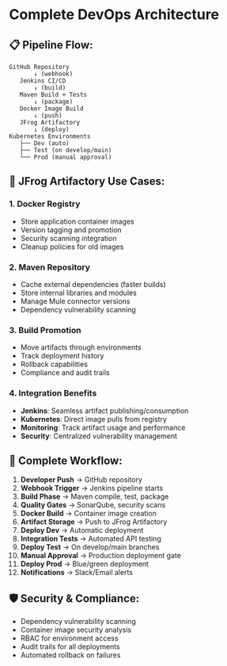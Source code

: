 # Complete DevOps Architecture

## 📋 **Pipeline Flow:**

```
GitHub Repository
       ↓ (webhook)
   Jenkins CI/CD
       ↓ (build)
   Maven Build + Tests
       ↓ (package)
   Docker Image Build
       ↓ (push)
   JFrog Artifactory
       ↓ (deploy)
Kubernetes Environments
   ├── Dev (auto)
   ├── Test (on develop/main)
   └── Prod (manual approval)
```

## 🔧 **JFrog Artifactory Use Cases:**

### 1. **Docker Registry**
- Store application container images
- Version tagging and promotion
- Security scanning integration
- Cleanup policies for old images

### 2. **Maven Repository**
- Cache external dependencies (faster builds)
- Store internal libraries and modules
- Manage Mule connector versions
- Dependency vulnerability scanning

### 3. **Build Promotion**
- Move artifacts through environments
- Track deployment history
- Rollback capabilities
- Compliance and audit trails

### 4. **Integration Benefits**
- **Jenkins**: Seamless artifact publishing/consumption
- **Kubernetes**: Direct image pulls from registry
- **Monitoring**: Track artifact usage and performance
- **Security**: Centralized vulnerability management

## 🔄 **Complete Workflow:**

1. **Developer Push** → GitHub repository
2. **Webhook Trigger** → Jenkins pipeline starts
3. **Build Phase** → Maven compile, test, package
4. **Quality Gates** → SonarQube, security scans
5. **Docker Build** → Container image creation
6. **Artifact Storage** → Push to JFrog Artifactory
7. **Deploy Dev** → Automatic deployment
8. **Integration Tests** → Automated API testing
9. **Deploy Test** → On develop/main branches
10. **Manual Approval** → Production deployment gate
11. **Deploy Prod** → Blue/green deployment
12. **Notifications** → Slack/Email alerts

## 🛡️ **Security & Compliance:**
- Dependency vulnerability scanning
- Container image security analysis
- RBAC for environment access
- Audit trails for all deployments
- Automated rollback on failures
